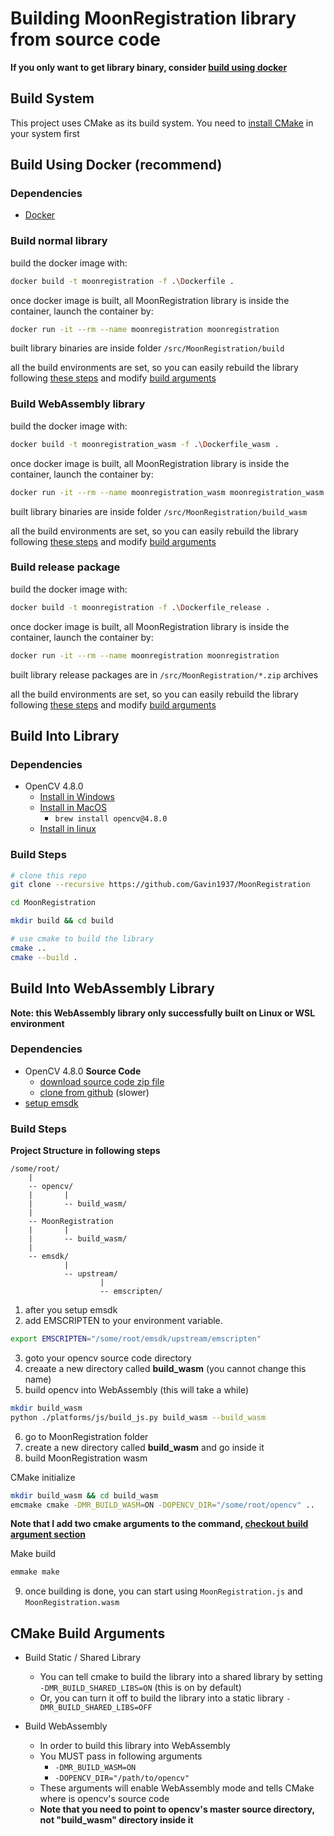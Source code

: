
# Building MoonRegistration library from source code


**If you only want to get library binary, consider [build using docker](#build-using-docker-recommend)**

## Build System

This project uses CMake as its build system. You need to [install CMake](https://cgold.readthedocs.io/en/latest/first-step/installation.html) in your system first


## Build Using Docker (recommend)

### Dependencies

* [Docker](https://docs.docker.com/engine/install/)

### Build normal library

build the docker image with:

```sh
docker build -t moonregistration -f .\Dockerfile .
```

once docker image is built, all MoonRegistration library is inside the container, launch the container by:

```sh
docker run -it --rm --name moonregistration moonregistration
```

built library binaries are inside folder `/src/MoonRegistration/build`

all the build environments are set, so you can easily rebuild the library following [these steps](#build-into-library) and modify [build arguments](#cmake-build-arguments)

### Build WebAssembly library

build the docker image with:

```sh
docker build -t moonregistration_wasm -f .\Dockerfile_wasm .
```

once docker image is built, all MoonRegistration library is inside the container, launch the container by:

```sh
docker run -it --rm --name moonregistration_wasm moonregistration_wasm
```

built library binaries are inside folder `/src/MoonRegistration/build_wasm`

all the build environments are set, so you can easily rebuild the library following [these steps](#build-into-webassembly-library) and modify [build arguments](#cmake-build-arguments)

### Build release package

build the docker image with:

```sh
docker build -t moonregistration -f .\Dockerfile_release .
```

once docker image is built, all MoonRegistration library is inside the container, launch the container by:

```sh
docker run -it --rm --name moonregistration moonregistration
```

built library release packages are in `/src/MoonRegistration/*.zip` archives

all the build environments are set, so you can easily rebuild the library following [these steps](#build-into-webassembly-library) and modify [build arguments](#cmake-build-arguments)



## Build Into Library

### Dependencies

* OpenCV 4.8.0
  * [Install in Windows](https://sourceforge.net/projects/opencvlibrary/files/4.8.0/)
  * [Install in MacOS](https://www.geeksforgeeks.org/how-to-install-opencv-for-c-on-macos/)
    * `brew install opencv@4.8.0`
  * [Install in linux](https://phoenixnap.com/kb/installing-opencv-on-ubuntu)

### Build Steps

```sh
# clone this repo
git clone --recursive https://github.com/Gavin1937/MoonRegistration

cd MoonRegistration

mkdir build && cd build

# use cmake to build the library
cmake ..
cmake --build .
```


## Build Into WebAssembly Library

**Note: this WebAssembly library only successfully built on Linux or WSL environment**

### Dependencies

* OpenCV 4.8.0 **Source Code**
  * [download source code zip file](https://github.com/opencv/opencv/archive/refs/tags/4.8.0.zip)
  * [clone from github](https://github.com/opencv/opencv) (slower)
* [setup emsdk](https://emscripten.org/docs/getting_started/downloads.html)

### Build Steps

**Project Structure in following steps**

```
/some/root/
    |
    -- opencv/
    |       |
    |       -- build_wasm/
    |
    -- MoonRegistration
    |       |
    |       -- build_wasm/
    |
    -- emsdk/
            |
            -- upstream/
                    |
                    -- emscripten/
```

1. after you setup emsdk
2. add EMSCRIPTEN to your environment variable.

```sh
export EMSCRIPTEN="/some/root/emsdk/upstream/emscripten"
```

3. goto your opencv source code directory
4. creaate a new directory called **build_wasm** (you cannot change this name)
5. build opencv into WebAssembly (this will take a while)

```sh
mkdir build_wasm
python ./platforms/js/build_js.py build_wasm --build_wasm
```

6. go to MoonRegistration folder 
7. create a new directory called **build_wasm** and go inside it
8. build MoonRegistration wasm

CMake initialize

```sh
mkdir build_wasm && cd build_wasm
emcmake cmake -DMR_BUILD_WASM=ON -DOPENCV_DIR="/some/root/opencv" ..
```

**Note that I add two cmake arguments to the command, [checkout build argument section](#cmake-build-arguments)**

Make build

```sh
emmake make
```

9. once building is done, you can start using `MoonRegistration.js` and `MoonRegistration.wasm`


## CMake Build Arguments

* Build Static / Shared Library
  * You can tell cmake to build the library into a shared library by setting `-DMR_BUILD_SHARED_LIBS=ON` (this is on by default)
  * Or, you can turn it off to build the library into a static library `-DMR_BUILD_SHARED_LIBS=OFF`

* Build WebAssembly
  * In order to build this library into WebAssembly
  * You MUST pass in following arguments
    * `-DMR_BUILD_WASM=ON`
    * `-DOPENCV_DIR="/path/to/opencv"`
  * These arguments will enable WebAssembly mode and tells CMake where is opencv's source code
  * **Note that you need to point to opencv's master source directory, not "build_wasm" directory inside it**
